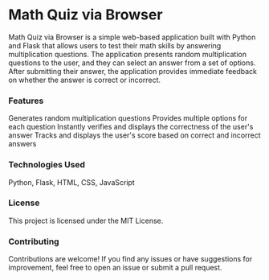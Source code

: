# Math Quiz via Browser
Math Quiz via Browser is a simple web-based application built with Python and Flask that allows users to test their math skills by answering multiplication questions. The application presents random multiplication questions to the user, and they can select an answer from a set of options. After submitting their answer, the application provides immediate feedback on whether the answer is correct or incorrect.

### Features
Generates random multiplication questions
Provides multiple options for each question
Instantly verifies and displays the correctness of the user's answer
Tracks and displays the user's score based on correct and incorrect answers

### Technologies Used
Python,
Flask,
HTML,
CSS,
JavaScript

### License
This project is licensed under the MIT License.

### Contributing
Contributions are welcome! If you find any issues or have suggestions for improvement, feel free to open an issue or submit a pull request.
